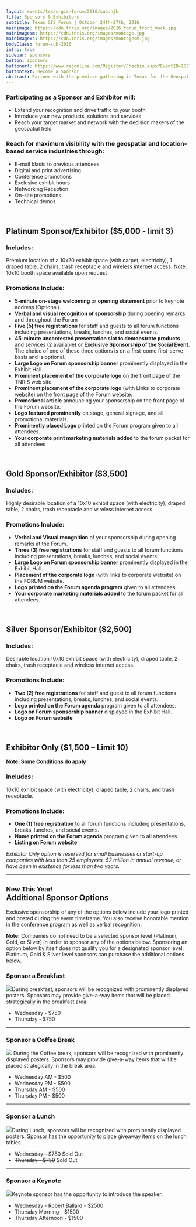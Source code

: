 ```yaml
---
layout: events/texas-gis-forum/2016/sub.njk
title: Sponsors & Exhibitors
subtitle: Texas GIS Forum | October 24th-27th, 2016
mainimage: https://cdn.tnris.org/images/2016_forum_front_mock.jpg
mainimagesm: https://cdn.tnris.org/images/montage.jpg
mainimagexs: https://cdn.tnris.org/images/montagesm.jpg
bodyClass: forum-sub-2016
intro: true
sidebar: sponsors
button: sponsors
buttonurl: https://www.regonline.com/Register/Checkin.aspx?EventID=1837776
buttontext: Become a Sponsor
abstract: Partner with the premiere gathering in Texas for the Geospatial Professionals to reach your customers and your community.
---
```


### Participating as a Sponsor and Exhibitor will:

- Extend your recognition and drive traffic to your booth
- Introduce your new products, solutions and services
- Reach your target market and network with the decision makers of the geospatial field

### Reach for maximum visibility with the geospatial and location-based service industries through:

- E-mail blasts to previous attendees
- Digital and print advertising
- Conference promotions
- Exclusive exhibit hours
- Networking Reception
- On-site promotions
- Technical demos

<br>

## Platinum Sponsor/Exhibitor ($5,000 - limit 3)

### Includes:

Premium location of a 10x20 exhibit space (with carpet, electricity), 1 draped table, 2 chairs, trash receptacle and wireless internet access. Note: 10x10 booth space available upon request

### Promotions Include:

- **5-minute on-stage welcoming** or **opening statement** prior to keynote address (Optional).
- **Verbal and visual recognition of sponsorship** during opening remarks and throughout the Forum
- **Five (5) free registrations** for staff and guests to all forum functions including presentations, breaks, lunches, and social events.
- **45-minute uncontested presentation slot to demonstrate products** and services (2 available) or **Exclusive Sponsorship of the Social Event**. The choice of one of these three options is on a first-come first-serve basis and is optional.
- **Large Logo on Forum sponsorship banner** prominently displayed in the Exhibit Hall.
- **Prominent placement of the corporate logo** on the front page of the TNRIS web site.
- **Prominent placement of the corporate logo** (with Links to corporate website) on the front page of the Forum website.
- **Promotional article** announcing your sponsorship on the front page of the Forum website.
- **Logo featured prominently** on stage, general signage, and all promotional materials.
- **Prominently placed Logo** printed on the Forum program given to all attendees.
- **Your corporate print marketing materials added** to the forum packet for all attendees

<br>

## Gold Sponsor/Exhibitor ($3,500)

### Includes:

Highly desirable location of a 10x10 exhibit space (with electricity), draped table, 2 chairs, trash receptacle and wireless internet access.

### Promotions Include:

- **Verbal and Visual recognition** of your sponsorship during opening remarks at the Forum. 
- **Three (3) free registrations** for staff and guests to all forum functions including presentations, breaks, lunches, and social events.
- **Large Logo on Forum sponsorship banner** prominently displayed in the Exhibit Hall.
- **Placement of the corporate logo** (with links to corporate website) on the FORUM website.
- **Logo printed on the Forum agenda program** given to all attendees.
- **Your corporate marketing materials added** to the forum packet for all attendees.

<br>

## Silver Sponsor/Exhibitor ($2,500)
### Includes:

Desirable location 10x10 exhibit space (with electricity), draped table, 2 chairs, trash receptacle and wireless internet access.

### Promotions Include:

- **Two (2) free registrations** for staff and guest to all forum functions including presentations, breaks, lunches, and social events.
- **Logo printed on the Forum agenda** program given to all attendees.
- **Logo on Forum sponsorship banner** displayed in the Exhibit Hall.
- **Logo on Forum website**

<br>

## Exhibitor Only ($1,500 – Limit 10)

**Note: Some Conditions do apply**

### Includes:

10x10 exhibit space (with electricity), draped table, 2 chairs, and trash receptacle.

### Promotions Include:
- **One (1) free registration** to all forum functions including presentations, breaks, lunches, and social events.
- **Name printed on the Forum agenda** program given to all attendees
- **Listing on Forum website**

*Exhibitor Only option is reserved for small businesses or start-up companies with less than 25 employees, $2 million in annual revenue, or have been in existence for less than two years.*

*****

<h2 id="additional-sponsors"><small>New This Year!</small><br>Additional Sponsor Options</h2>

<p class="lead">Exclusive sponsorship of any of the options below include your logo printed and posted during the event timeframe. You also receive honorable mention in the conference program as well as verbal recognition.  </p>

**Note:** Companies do not need to be a selected sponsor level (Platinum, Gold, or Silver) in order to sponsor any of the options below. Sponsoring an option below by itself does not qualify you for a designated sponsor level. Platinum, Gold & Silver level sponsors can purchase the additional options below.    

 
### Sponsor a Breakfast
<p><img class="img-fluid pull-right" src="https://cdn.tnris.org/images/breakfast.jpg">During breakfast, sponsors will be recognized with prominently displayed posters. Sponsors may provide give-a-way items that will be placed strategically in the breakfast area.</p>

- Wednesday - $750
- Thursday - $750

****

### Sponsor a Coffee Break

<p><img class="img-fluid pull-right" src="https://cdn.tnris.org/images/coffee.jpg"> During the Coffee break, sponsors will be recognized with prominently displayed posters. Sponsors may provide give-a-way items that will be placed strategically in the break area.</p>

- Wednesday AM - $500
- Wednesday PM - $500
- Thursday AM - $500
- Thursday PM - $500

****
 
### Sponsor a Lunch
<p><img class="img-fluid pull-right" src="https://cdn.tnris.org/images/lunch.jpg">During Lunch, sponsors will be recognized with prominently displayed posters. Sponsor has the opportunity to place giveaway items on the lunch tables.</p>

- <s>Wednesday - $750</s> Sold Out
- <s>Thursday - $750</s> Sold Out

****

### Sponsor a Keynote  
<p><img class="img-fluid pull-right" src="https://cdn.tnris.org/images/podium.jpg">Keynote sponsor has the opportunity to introduce the speaker.</p>

- Wednesday - Robert Ballard - $2500
- Thursday Morning - $1500
- Thursday Afternoon - $1500



